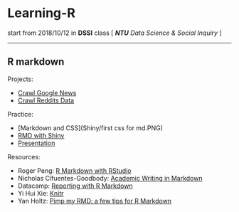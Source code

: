 # Learning-R
start from 2018/10/12 in **DSSI** class
 [ _**NTU** Data Science & Social Inquiry_ ]

---
R markdown
---

Projects:
- [Crawl Google News](/gnews.html)
- [Crawl Reddits Data](first_successful_automatic_crawling.PNG)

Practice:
- [Markdown and CSS](Shiny/first css for md.PNG)
- [RMD with Shiny](/Shiny/LearnRMD.html)
- [Presentation](/Shiny/LearnPresentation.html)

Resources:
- Roger Peng: [R Markdown with RStudio](https://www.youtube.com/watch?v=DNS7i2m4sB0)
- Nicholas Cifuentes-Goodbody: [Academic Writing in Markdown](https://www.youtube.com/watch?v=hpAJMSS8pvs)
- Datacamp: [Reporting with R Markdown](https://www.datacamp.com/courses/reporting-with-r-markdown)
- Yi Hui Xie: [Knitr](https://yihui.name/knitr/options/)
- Yan Holtz: [Pimp my RMD: a few tips for R Markdown](https://holtzy.github.io/Pimp-my-rmd/#)